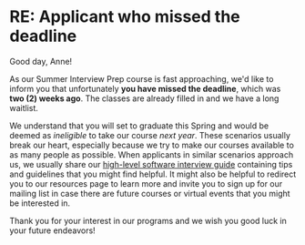# RE: Applicant who missed the deadline

Good day, Anne!

As our Summer Interview Prep course is fast approaching, we'd like to inform you that unfortunately **you have missed the deadline**, which was **two (2) weeks ago**. The classes are already filled in and we have a long waitlist.

We understand that you will set to graduate this Spring and would be deemed as *ineligible* to take our course *next year*. These scenarios usually break our heart, especially because we try to make our courses available to as many people as possible. When applicants in similar scenarios approach us, we usually share our [high-level software interview guide](https://hackmd.io/@nesquena/HJN9k17sm?type=view) containing tips and guidelines that you might find helpful. It might also be helpful to redirect you to our resources page to learn more and invite you to sign up for our mailing list in case there are future courses or virtual events that you might be interested in.

Thank you for your interest in our programs and we wish you good luck in your future endeavors!